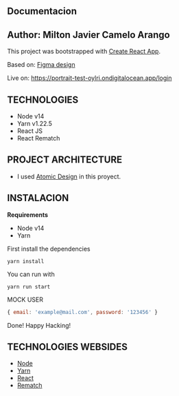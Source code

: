 ## Documentacion 
**Author**: Milton Javier Camelo Arango
---

This project was bootstrapped with [Create React App](https://github.com/facebook/create-react-app).

Based on:
[Figma design](https://www.figma.com/file/au1mAnavAczV1MmZegBvti/Challenge?node-id=0%3A1)

Live on: https://portrait-test-oylri.ondigitalocean.app/login

## TECHNOLOGIES
* Node v14
* Yarn v1.22.5
* React JS
* React Rematch

## PROJECT ARCHITECTURE
* I used [Atomic Design](https://bradfrost.com/blog/post/atomic-web-design/) in this proyect. 

## INSTALACION
__Requirements__
* Node v14
* Yarn

First install the dependencies
``` shell script
yarn install
```

You can run with
```shell script
yarn run start
```

MOCK USER
```javascript
{ email: 'example@mail.com', password: '123456' }
```

Done! Happy Hacking!


## TECHNOLOGIES WEBSIDES

* [Node](https://nodejs.org/es/)
* [Yarn](https://yarnpkg.com/)
* [React](https://es.reactjs.org/)
* [Rematch](https://github.com/rematch/rematch)